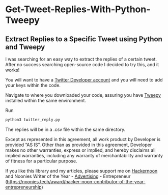 # Get-Tweet-Replies-With-Python-Tweepy
## Extract Replies to a Specific Tweet using Python and Tweepy

I was searching for an easy way to extract the replies of a certain tweet. After no success searching open-source code I decided to try this, and it works!

You will want to have a [Twitter Developer account](https://developer.twitter.com/) and you will need to add your keys within the code. 

Navigate to where you downloaded your code, assuring you have [Tweepy](https://www.tweepy.org/) installed within the same environment. 

Run

```python
python3 twitter_reply.py
```
The replies will be in a .csv file within the same directory. 

Except as represented in this agreement, all work product by Developer is provided ​“AS IS”. Other than as provided in this agreement, Developer makes no other warranties, express or implied, and hereby disclaims all implied warranties, including any warranty of merchantability and warranty of fitness for a particular purpose.

If you like this library and my articles, please support me on [Hackernoon](https://hackernoon.com/u/nich) and Noonies Writer of the Year - [Advertising](https://noonies.tech/award/hacker-noon-contributor-of-the-year-advertising) - Entrepreneur (https://noonies.tech/award/hacker-noon-contributor-of-the-year-entrepreneurship)

